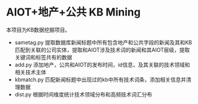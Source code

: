 # AIOT+地产+公共 KB Mining

本项目为KB数据挖掘项目。

- sametag.py 提取数据库新闻标题中所有包含地产和公共字段的新闻及其和KB匹配到关联的公司实体，提取和AIOT涉及技术词的新闻和其AIOT层级，提取关键词和标签共有的数据
- add.py 添加地产，公共和AIOT的发布时间，id信息，及其关联的技术领域和相关技术主体
- kbmatch.py 匹配新闻标题中出现过的kb中所有技术词条，添加相关信息并清理数据
- dist.py 根据时间维度统计技术领域分布和高频技术词汇分布